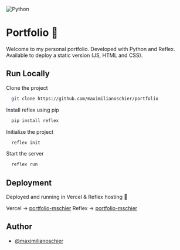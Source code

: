
![Python](https://img.shields.io/badge/python-3670A0?style=for-the-badge&logo=python&logoColor=ffdd54)

# Portfolio :briefcase:

Welcome to my personal portfolio. 
Developed with Python and Reflex. Available to deploy a static version (JS, HTML and CSS).




## Run Locally

Clone the project

```bash
  git clone https://github.com/maximilianoschier/portfolio
```

Install reflex using pip

```bash
  pip install reflex
```

Initialize the project

```bash
  reflex init
```

Start the server

```bash
  reflex run
```


## Deployment

Deployed and running in Vercel & Reflex hosting :rocket:

Vercel -> [portfolio-mschier](https://portfolio-mschier.vercel.app/)
Reflex -> [portfolio-mschier](https://portfolio-mschier.reflex.run/)

## Author

- [@maximilianoschier](https://www.github.com/maximilianoschier)